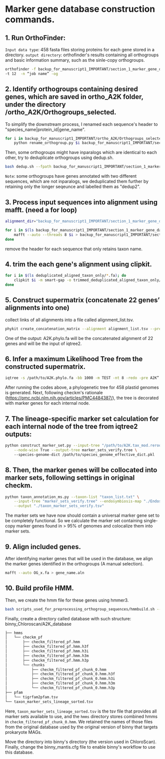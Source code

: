 # Marker gene database construction commands. 

## 1. Run OrthoFinder:
``Input data type``: 458 fasta files storing proteins for each gene stored in a directory. 
``output directory``: orthofinder's results containing all orthogroups and basic information summary, such as the sinle-copy orthogroups.

```sh
orthofinder -f backup_for_manuscript1_IMPORTANT/section_1_marker_gene_database/458_genomes_selected \
-t 12  -n “job name” -og 
```
## 2. Identify orthogroups containing desired genes, which are saved in ortho_A2K folder, under the directory /ortho_A2K/Orthogroups_selected.

To simplify the downstream process, I renamed each sequence's header to "species_name|protein_id|gene_name".

```sh
for i in backup_for_manuscript1_IMPORTANT/ortho_A2K/Orthogroups_selected/*.fasta; do
    python rename_orthogroup.py $i backup_for_manuscript1_IMPORTANT/section_1_marker_gene_database/selected_orthogroups/$(basename $i .fasta).fasta
```

Then, some orthogroups might have inparalogs which are identical to each other, try to deduplicate orthogroups using dedup.sh.

```sh
bash dedup.sh --fpath backup_for_manuscript1_IMPORTANT/section_1_marker_gene_database/selected_orthogroups --opath backup_for_manuscript1_IMPORTANT/section_1_marker_gene_database/intermediary_files_for_preprocessing_alignments/deduplicated_genes --scriptpath backup_for_manuscript1_IMPORTANT/section_1_marker_gene_database/scripts_used_for_preprocessing_orthogroup_sequences
```

``Note``: some orthogroups have genes annotated with two different sequences, which are not inparalogs, we deduplicated them further by retaining only the longer seqeunce and labelled them as "dedup2". 

## 3. Process input sequences into alignment using mafft. (need a for loop)

```sh
alignment_dir="backup_for_manuscript1_IMPORTANT/section_1_marker_gene_database/intermediary_files_for_preprocessing_alignments/deduplicated_aligned_genes"

for i in $(ls backup_for_manuscript1_IMPORTANT/section_1_marker_gene_database/intermediary_files_for_preprocessing_alignments/deduplicated_genes); do
    mafft --auto --threads 8 $i > backup_for_manuscript1_IMPORTANT/section_1_marker_gene_database/intermediary_files_for_preprocessing_alignments/deduplicated_aligned_genes/$(basename $i .fasta).aln   
done
```

remove the header for each sequence that only retains taxon name.

## 4. trim the each gene's alignment using clipkit. 

```sh
for i in $(ls deduplicated_aligned_taxon_only/*.fa); do    
    clipkit $i -m smart-gap -o trimmed_deduplicated_aligned_taxon_only/trimmed_$(basename $i .fa)fa
done
```

## 5. Construct supermatrix (concatenate 22 genes’ alignments into one) 

collect links of all alignments into a file called alignment_list.tsv.
```sh
phykit create_concatenation_matrix --alignment alignment_list.tsv --prefix A2K.phylo 
```
One of the output: A2K.phylo.fa will be the concatenated alignment of 22 genes and will be the input of iqtree2.  

## 6. Infer a maximum Likelihood Tree from the constructed supermatrix.
```sh
iqtree -s /path/to/A2K.phylo.fa -bb 1000 -m TEST -nt 8 -redo -pre A2K” 
```

After running the codes above, a phylogenetic tree for 458 plastid genomes is generated. 
Next, following checkm's rationale (https://pmc.ncbi.nlm.nih.gov/articles/PMC4484387/), the tree is decorated with marker genes for each internal node.   

## 7. The lineage-specific marker set calculation for each internal node of the tree from iqtree2 outputs: 

```sh
python construct_marker_set.py --input-tree "/path/to/A2K.tax_mod.rerooted.reannotated.treefile" \
    --node-wise True --output-tree marker_sets_verify.tree \ 
    --species-genome-dict /path/to/species_genome_effective_dict.pkl 
```

## 8. Then, the marker genes will be collocated into marker sets, following settings in original checkm.  

```sh
python taxon_annotation_ms.py --taxon-list "taxon_list.txt" \
    --input-tree "marker_sets_verify.tree" --endosymbiosis-map "./Endosymbiosis_dict.pkl" \
    --output "./taxon_marker_sets_verify.tsv"
```

The marker sets we have now should contain a universal marker gene set to be completely functional. So we calculate the marker set containing single-copy marker genes found in > 95% of genomes and colocalize them into marker sets.  

## 9. Align included genes.

After identifying marker genes that will be used in the database, we align the marker genes identified in the orthogroups (A manual selection).

```sh
mafft --auto OG_x.fa > gene_name.aln
```

## 10. Build profile HMM.
Then, we create the hmm file for these genes using hmmer3.
```sh
bash scripts_used_for_preprocessing_orthogroup_sequences/hmmbuild.sh --aln_dir path/to/aln_dir --hmm_dir path/to/hmm_dir
```

Finally, create a directory called database with such structure:
binny_Chloroscan/A2K_database

```sh
├── hmms
│   └── checkm_pf
│       ├── checkm_filtered_pf.hmm
│       ├── checkm_filtered_pf.hmm.h3f
│       ├── checkm_filtered_pf.hmm.h3i
│       ├── checkm_filtered_pf.hmm.h3m
│       ├── checkm_filtered_pf.hmm.h3p
│       └── chunks
│           ├── checkm_filtered_pf_chunk_0.hmm
│           ├── checkm_filtered_pf_chunk_0.hmm.h3f
│           ├── checkm_filtered_pf_chunk_0.hmm.h3i
│           ├── checkm_filtered_pf_chunk_0.hmm.h3m
│           └── checkm_filtered_pf_chunk_0.hmm.h3p
├── pfam
│   └── tigrfam2pfam.tsv
└── taxon_marker_sets_lineage_sorted.tsv
```

Here, ``taxon_marker_sets_lineage_sorted.tsv`` is the tsv file that provides all marker sets available to use, and the ``hmms`` directory stores combined hmms in ``checkm_filtered_pf_chunk_0.hmm``. We retained the names of those files from the original database used by the original version of binny that targets prokaryote MAGs.   

Move the directory into binny's directory (the version used in ChloroScan). Finally, change the binny_mantis.cfg file to enable binny's workflow to use this database. 